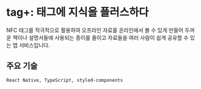 # tag+: 태그에 지식을 플러스하다

NFC 태그를 적극적으로 활용하여 오프라인 자료를 온라인에서 볼 수 있게 만들어 두꺼운 책이나 설명서들에 사용되는 종이를 줄이고 자료들을 여러 사람이 쉽게 공유할 수 있는 앱 서비스입니다.

## 주요 기술

`React Native, TypeScript, styled-components`
